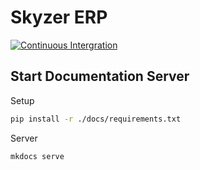 # Skyzer ERP

[![Continuous Intergration](https://github.com/skyzer-research/erp/actions/workflows/ci.yml/badge.svg?branch=main)](https://github.com/skyzer-research/erp/actions/workflows/ci.yml)


## Start Documentation Server

Setup
```bash
pip install -r ./docs/requirements.txt
```

Server
```
mkdocs serve
```